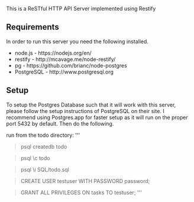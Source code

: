 This is a ReSTful HTTP API Server implemented using Restify

<h2>Requirements</h2>
In order to run this server you need the following installed.
<ul>
	<li>node.js - https://nodejs.org/en/</li>
	<li>restify - http://mcavage.me/node-restify/</li>
	<li>pg - https://github.com/brianc/node-postgres</li>
	<li>PostgreSQL - http://www.postgresql.org</li>
</ul>

<h2>Setup</h2>
To setup the Postgres Database such that it will work with this server, please follow the setup instructions of PostgreSQL on their site. I recommend using Postgres.app for faster setup as it will run on the proper port 5432 by default. Then do the following.

run from the todo directory:
'''
>psql createdb todo

>psql \c todo

>psql \i SQL/todo.sql

>CREATE USER testuser WITH PASSWORD password;

>GRANT ALL PRIVILEGES ON tasks TO testuser;
'''

